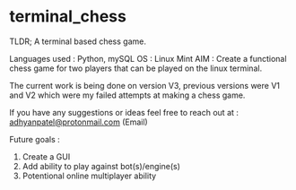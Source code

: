 # terminal_chess
TLDR; A terminal based chess game.

Languages used : Python, mySQL
OS : Linux Mint
AIM : Create a functional chess game for two players that can be played on the linux terminal.

The current work is being done on version V3, previous versions were V1 and V2 which were my failed attempts at making a chess game. 

If you have any suggestions or ideas feel free to reach out at : adhyanpatel@protonmail.com (Email)

Future goals : 
  1. Create a GUI
  2. Add ability to play against bot(s)/engine(s)
  3. Potentional online multiplayer ability
